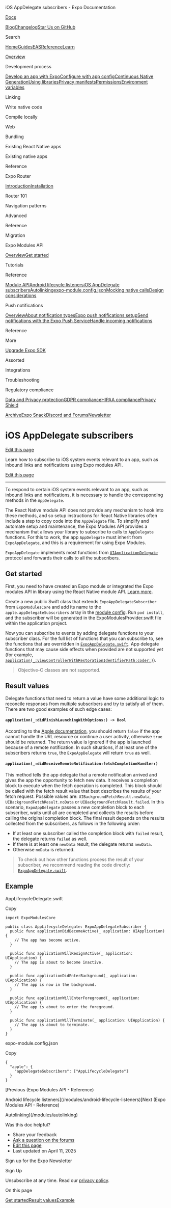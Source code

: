 iOS AppDelegate subscribers - Expo Documentation

[Docs](/)

[Blog](https://expo.dev/blog)[Changelog](https://expo.dev/changelog)[Star Us on GitHub](https://github.com/expo/expo)

Search

[Home](/)[Guides](/guides/overview)[EAS](/eas)[Reference](/versions/latest)[Learn](/tutorial/overview)

[Overview](/guides/overview)

Development process

[Develop an app with Expo](/workflow/overview)[Configure with app config](/workflow/configuration)[Continuous Native Generation](/workflow/continuous-native-generation)[Using libraries](/workflow/using-libraries)[Privacy manifests](/guides/apple-privacy)[Permissions](/guides/permissions)[Environment variables](/guides/environment-variables)

Linking

Write native code

Compile locally

Web

Bundling

Existing React Native apps

Existing native apps

Reference

Expo Router

[Introduction](/router/introduction)[Installation](/router/installation)

Router 101

Navigation patterns

Advanced

Reference

Migration

Expo Modules API

[Overview](/modules/overview)[Get started](/modules/get-started)

Tutorials

Reference

[Module API](/modules/module-api)[Android lifecycle listeners](/modules/android-lifecycle-listeners)[iOS AppDelegate subscribers](/modules/appdelegate-subscribers)[Autolinking](/modules/autolinking)[expo-module.config.json](/modules/module-config)[Mocking native calls](/modules/mocking)[Design considerations](/modules/design)

Push notifications

[Overview](/push-notifications/overview)[About notification types](/push-notifications/what-you-need-to-know)[Expo push notifications setup](/push-notifications/push-notifications-setup)[Send notifications with the Expo Push Service](/push-notifications/sending-notifications)[Handle incoming notifications](/push-notifications/receiving-notifications)

Reference

More

[Upgrade Expo SDK](/workflow/upgrading-expo-sdk-walkthrough)

Assorted

Integrations

Troubleshooting

Regulatory compliance

[Data and Privacy protection](/regulatory-compliance/data-and-privacy-protection)[GDPR compliance](/regulatory-compliance/gdpr)[HIPAA compliance](/regulatory-compliance/hipaa)[Privacy Shield](/regulatory-compliance/privacy-shield)

[Archive](/archive)[Expo Snack](https://snack.expo.dev)[Discord and Forums](https://chat.expo.dev)[Newsletter](https://expo.dev/mailing-list/signup)

iOS AppDelegate subscribers
===========================

[Edit this page](https://github.com/expo/expo/edit/main/docs/pages/modules/appdelegate-subscribers.mdx)

Learn how to subscribe to iOS system events relevant to an app, such as inbound links and notifications using Expo modules API.

[Edit this page](https://github.com/expo/expo/edit/main/docs/pages/modules/appdelegate-subscribers.mdx)

---

To respond to certain iOS system events relevant to an app, such as inbound links and notifications, it is necessary to handle the corresponding methods in the `AppDelegate`.

The React Native module API does not provide any mechanism to hook into these methods, and so setup instructions for React Native libraries often include a step to copy code into the `AppDelegate` file. To simplify and automate setup and maintenance, the Expo Modules API provides a mechanism that allows your library to subscribe to calls to `AppDelegate` functions. For this to work, the app `AppDelegate` must inherit from `ExpoAppDelegate`, and this is a requirement for using Expo Modules.

`ExpoAppDelegate` implements most functions from [`UIApplicationDelegate`](https://developer.apple.com/documentation/uikit/uiapplicationdelegate) protocol and forwards their calls to all the subscribers.

Get started
-----------

First, you need to have created an Expo module or integrated the Expo modules API in library using the React Native module API. [Learn more](/modules/overview#setup).

Create a new public Swift class that extends `ExpoAppDelegateSubscriber` from `ExpoModulesCore` and add its name to the `apple.appDelegateSubscribers` array in the [module config](/modules/module-config). Run `pod install`, and the subscriber will be generated in the ExpoModulesProvider.swift file within the application project.

Now you can subscribe to events by adding delegate functions to your subscriber class. For the full list of functions that you can subscribe to, see the functions that are overridden in [`ExpoAppDelegate.swift`](https://github.com/expo/expo/blob/main/packages/expo/ios/AppDelegates/ExpoAppDelegate.swift). App delegate functions that may cause side effects when provided are not supported yet (for example, [`application(_:viewControllerWithRestorationIdentifierPath:coder:)`](https://developer.apple.com/documentation/uikit/uiapplicationdelegate/1623062-application)).

> Objective-C classes are not supported.

Result values
-------------

Delegate functions that need to return a value have some additional logic to reconcile responses from multiple subscribers and try to satisfy all of them. There are two good examples of such edge cases:

#### `application(_:didFinishLaunchingWithOptions:) -> Bool`

According to the [Apple documentation](https://developer.apple.com/documentation/uikit/uiapplicationdelegate/1622921-application), you should return `false` if the app cannot handle the URL resource or continue a user activity, otherwise `true` should be returned. The return value is ignored if the app is launched because of a remote notification.
In such situations, if at least one of the subscribers returns `true`, the `ExpoAppDelegate` will return `true` as well.

#### `application(_:didReceiveRemoteNotification:fetchCompletionHandler:)`

This method tells the app delegate that a remote notification arrived and gives the app the opportunity to fetch new data. It receives a completion block to execute when the fetch operation is completed. This block should be called with the fetch result value that best describes the results of your fetch request. Possible values are: `UIBackgroundFetchResult.newData`, `UIBackgroundFetchResult.noData` or `UIBackgroundFetchResult.failed`.
In this scenario, `ExpoAppDelegate` passes a new completion block to each subscriber, waits until all are completed and collects the results before calling the original completion block. The final result depends on the results collected from the subscribers, as follows in the following order:

* If at least one subscriber called the completion block with `failed` result, the delegate returns `failed` as well.
* If there is at least one `newData` result, the delegate returns `newData`.
* Otherwise `noData` is returned.

> To check out how other functions process the result of your subscriber, we recommend reading the code directly: [`ExpoAppDelegate.swift`](https://github.com/expo/expo/blob/main/packages/expo/ios/AppDelegates/ExpoAppDelegate.swift).

Example
-------

AppLifecycleDelegate.swift

Copy

```
import ExpoModulesCore

public class AppLifecycleDelegate: ExpoAppDelegateSubscriber {
  public func applicationDidBecomeActive(_ application: UIApplication) {
    // The app has become active.
  }

  public func applicationWillResignActive(_ application: UIApplication) {
    // The app is about to become inactive.
  }

  public func applicationDidEnterBackground(_ application: UIApplication) {
    // The app is now in the background.
  }

  public func applicationWillEnterForeground(_ application: UIApplication) {
    // The app is about to enter the foreground.
  }

  public func applicationWillTerminate(_ application: UIApplication) {
    // The app is about to terminate.
  }
}

```

expo-module.config.json

Copy

```
{
  "apple": {
    "appDelegateSubscribers": ["AppLifecycleDelegate"]
  }
}

```

[Previous (Expo Modules API - Reference)

Android lifecycle listeners](/modules/android-lifecycle-listeners)[Next (Expo Modules API - Reference)

Autolinking](/modules/autolinking)

Was this doc helpful?

* Share your feedback
* [Ask a question on the forums](https://chat.expo.dev/)
* [Edit this page](https://github.com/expo/expo/edit/main/docs/pages/modules/appdelegate-subscribers.mdx)
* Last updated on April 11, 2025

Sign up for the Expo Newsletter

Sign Up

Unsubscribe at any time. Read our [privacy policy](https://expo.dev/privacy).

On this page

[Get started](/modules/appdelegate-subscribers/#get-started)[Result values](/modules/appdelegate-subscribers/#result-values)[Example](/modules/appdelegate-subscribers/#example)